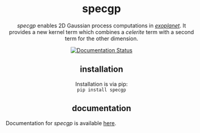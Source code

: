 <h1 align="center">
  specgp
</h1>
<p align="center">
    <em>specgp</em> enables 2D Gaussian process computations in <a href="https://github.com/exoplanet-dev/exoplanet.git"><em>exoplanet</em></a>. It provides a new kernel term which combines a <em>celerite</em> term with a second term for the other dimension. 
</p>
<p align="center">
    <a href='https://specgp.readthedocs.io/en/latest/?badge=latest'>
    <img src='https://readthedocs.org/projects/specgp/badge/?version=latest' alt='Documentation Status' />
    </a>
</p>

<h2 align="center">
    installation
</h2>
<p align="center">
    Installation is via pip:
    </br>
    <code>pip install specgp</code>
<h2 align="center">
    documentation
</h2>
    Documentation for <em>specgp</em> is available <a href="https://specgp.readthedocs.io">here</a>.
